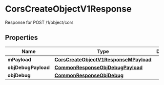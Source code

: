 

# CorsCreateObjectV1Response

Response for POST /1/object/cors

## Properties

| Name | Type | Description | Notes |
|------------ | ------------- | ------------- | -------------|
|**mPayload** | [**CorsCreateObjectV1ResponseMPayload**](CorsCreateObjectV1ResponseMPayload.md) |  |  |
|**objDebugPayload** | [**CommonResponseObjDebugPayload**](CommonResponseObjDebugPayload.md) |  |  [optional] |
|**objDebug** | [**CommonResponseObjDebug**](CommonResponseObjDebug.md) |  |  [optional] |



